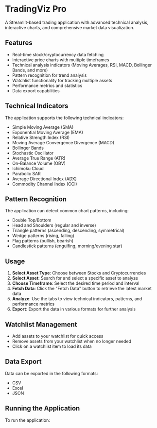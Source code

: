 # TradingViz Pro

A Streamlit-based trading application with advanced technical analysis, interactive charts, and comprehensive market data visualization.

## Features

- Real-time stock/cryptocurrency data fetching
- Interactive price charts with multiple timeframes
- Technical analysis indicators (Moving Averages, RSI, MACD, Bollinger Bands, and more)
- Pattern recognition for trend analysis
- Watchlist functionality for tracking multiple assets
- Performance metrics and statistics
- Data export capabilities

## Technical Indicators

The application supports the following technical indicators:

- Simple Moving Average (SMA)
- Exponential Moving Average (EMA)
- Relative Strength Index (RSI)
- Moving Average Convergence Divergence (MACD)
- Bollinger Bands
- Stochastic Oscillator
- Average True Range (ATR)
- On-Balance Volume (OBV)
- Ichimoku Cloud
- Parabolic SAR
- Average Directional Index (ADX)
- Commodity Channel Index (CCI)

## Pattern Recognition

The application can detect common chart patterns, including:

- Double Top/Bottom
- Head and Shoulders (regular and inverse)
- Triangle patterns (ascending, descending, symmetrical)
- Wedge patterns (rising, falling)
- Flag patterns (bullish, bearish)
- Candlestick patterns (engulfing, morning/evening star)

## Usage

1. **Select Asset Type**: Choose between Stocks and Cryptocurrencies
2. **Select Asset**: Search for and select a specific asset to analyze
3. **Choose Timeframe**: Select the desired time period and interval
4. **Fetch Data**: Click the "Fetch Data" button to retrieve the latest market data
5. **Analyze**: Use the tabs to view technical indicators, patterns, and performance metrics
6. **Export**: Export the data in various formats for further analysis

## Watchlist Management

- Add assets to your watchlist for quick access
- Remove assets from your watchlist when no longer needed
- Click on a watchlist item to load its data

## Data Export

Data can be exported in the following formats:
- CSV
- Excel
- JSON

## Running the Application

To run the application:

